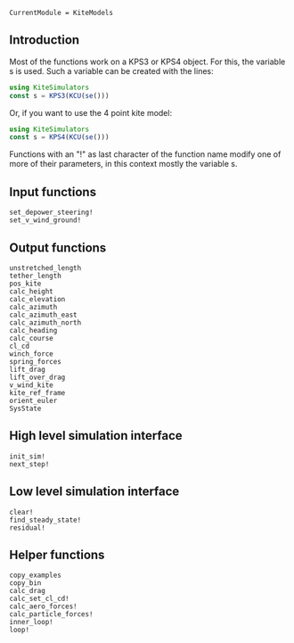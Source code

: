```@meta
CurrentModule = KiteModels
```
## Introduction
Most of the functions work on a KPS3 or KPS4 object. For this, the variable s is used.
Such a variable can be created with the lines:
```julia
using KiteSimulators
const s = KPS3(KCU(se()))
```
Or, if you want to use the 4 point kite model:
```julia
using KiteSimulators
const s = KPS4(KCU(se()))
```
Functions with an "!" as last character of the function name modify one of more of their
parameters, in this context mostly the variable s.

## Input functions
```@docs
set_depower_steering!
set_v_wind_ground!
```

## Output functions
```@docs
unstretched_length
tether_length
pos_kite
calc_height
calc_elevation
calc_azimuth
calc_azimuth_east
calc_azimuth_north
calc_heading
calc_course
cl_cd
winch_force
spring_forces
lift_drag
lift_over_drag
v_wind_kite
kite_ref_frame
orient_euler
SysState
```

## High level simulation interface
```@docs
init_sim!
next_step!
```

## Low level simulation interface
```@docs
clear!
find_steady_state!
residual!
```

## Helper functions
```@docs
copy_examples
copy_bin
calc_drag
calc_set_cl_cd!
calc_aero_forces!
calc_particle_forces!
inner_loop!
loop!
```
